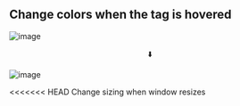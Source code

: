 ## Change colors when the tag is hovered
![image](https://github.com/SangwonL22/Window-size-Project/assets/139116831/7244275c-0400-42c0-839e-7cccde24a3a3)

<div align="center">⬇️</div>

![image](https://github.com/SangwonL22/Window-size-Project/assets/139116831/67069521-a696-47a6-8cf6-f7dde8250be3)

<<<<<<< HEAD
 Change sizing when window resizes
